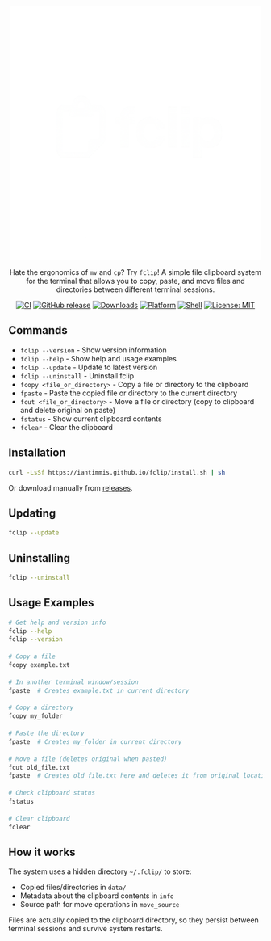 <div align="center">
  <img src="docs/img/logo.png" width="500">
  <p>Hate the ergonomics of <code>mv</code> and <code>cp</code>? Try <code>fclip</code>! A simple file clipboard system for the terminal that allows you to copy, paste, and move files and directories between different terminal sessions.</p>

[![CI](https://github.com/iantimmis/fclip/workflows/Test/badge.svg)](https://github.com/iantimmis/fclip/actions)
[![GitHub release](https://img.shields.io/github/v/release/iantimmis/fclip)](https://github.com/iantimmis/fclip/releases)
[![Downloads](https://img.shields.io/github/downloads/iantimmis/fclip/total)](https://github.com/iantimmis/fclip/releases)
[![Platform](https://img.shields.io/badge/Platform-macOS%20%7C%20Linux-blue.svg)](https://github.com/iantimmis/fclip)
[![Shell](https://img.shields.io/badge/Shell-Bash-green.svg)](https://www.gnu.org/software/bash/)
[![License: MIT](https://img.shields.io/badge/License-MIT-yellow.svg)](https://opensource.org/licenses/MIT)

</div>

## Commands

- `fclip --version` - Show version information
- `fclip --help` - Show help and usage examples
- `fclip --update` - Update to latest version
- `fclip --uninstall` - Uninstall fclip
- `fcopy <file_or_directory>` - Copy a file or directory to the clipboard
- `fpaste` - Paste the copied file or directory to the current directory
- `fcut <file_or_directory>` - Move a file or directory (copy to clipboard and delete original on paste)
- `fstatus` - Show current clipboard contents
- `fclear` - Clear the clipboard

## Installation

```bash
curl -LsSf https://iantimmis.github.io/fclip/install.sh | sh
```

Or download manually from [releases](https://github.com/iantimmis/fclip/releases).

## Updating

```bash
fclip --update
```

## Uninstalling

```bash
fclip --uninstall
```

## Usage Examples

```bash
# Get help and version info
fclip --help
fclip --version

# Copy a file
fcopy example.txt

# In another terminal window/session
fpaste  # Creates example.txt in current directory

# Copy a directory
fcopy my_folder

# Paste the directory
fpaste  # Creates my_folder in current directory

# Move a file (deletes original when pasted)
fcut old_file.txt
fpaste  # Creates old_file.txt here and deletes it from original location

# Check clipboard status
fstatus

# Clear clipboard
fclear
```

## How it works

The system uses a hidden directory `~/.fclip/` to store:
- Copied files/directories in `data/`
- Metadata about the clipboard contents in `info`
- Source path for move operations in `move_source`

Files are actually copied to the clipboard directory, so they persist between terminal sessions and survive system restarts.
